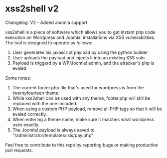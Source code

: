 xss2shell v2
=========

Changelog:
V2 - Added Joomla support

xss2shell is a piece of software which allows you to get instant php code execution on Wordpress and Joomla! installations via XSS vulnerabilities. The tool is designed to operate as follows:

1. User generates his javascript payload by using the python builder
2. User uploads the payload and injects it into an existing XSS vuln
3. Payload is triggerd by a WP/Joomla! admin, and the attacker's php is evaled

Some notes:
  1. The current footer.php file that's used for wordpress is from the twentyfourteen theme.
  2. While xss2shell can be used with any theme, footer.php will still be replaced with the one included.
  3. When using a custom PHP payload, remove all PHP tags so that it will be evaled correctly.
  4. When entering a theme name, make sure it matches what wordpress uses exactly.
  5. The Joomla! payload is always saved to "/administrator/templates/isis/pay.php"

Feel free to contribute to this repo by reporting bugs or making productive pull requests.
